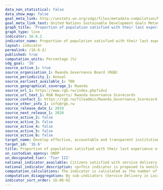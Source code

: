 ```yaml
---
data_non_statistical: false
data_show_map: false
goal_meta_link: http://unstats.un.org/sdgs/files/metadata-compilation/Metadata-Goal-16.pdf
goal_meta_link_text: United Nations Sustainable Development Goals Metadata (pdf 1361kB)
graph_title: 'Proportion of population satisfied with their last experience of public services'
graph_type: line
indicator: 16.6.2
indicator_name: Proportion of population satisfied with their last experience of public service
layout: indicator
permalink: /16-6-2/
published: true
computation_units: Percentage (%)
sdg_goal: '16'
source_active_1: true
source_organisation_1: Rwanda Governance Board (RGB)
source_periodicity_1: Annual
source_earliest_available_1: TBD
source_geographical_coverage_1: Rwanda
source_url_1: https://www.rgb.rw/index.php?id=2
source_url_text_1: RGB Reports/ Rwanda Governance Scorecards
source_contact_1: https://rgb.rw/fileadmin/Rwanda_Governance_Scorecard_all/RGS_6th_Edition.pdf
source_other_info_1: info@rgb.rw
source_release_date_1: 2019
source_next_release_1: 2020
source_active_2: false
source_active_3: false
source_active_4: false
source_active_5: false
source_active_6: false
target_name: Develop effective, accountable and transparent institutions at all levels
target_id: '16.6'
title: Proportion of population satisfied with their last experience of public services
un_custodian_agency: UNDP
un_designated_tier: 'Tier III'
national_indicator_available: Citizens satisfied with service delivery
national_indicator_description: <p>This indicator is proposed to monitor targets; 1.4 (access to basic services), 3.8 (access to quality, essential health-care services), 4.1, 4.2 and 4a (quality education, including facilities), 7.1 (access to affordable, reliable energy services), 10.2 (social inclusion), 11.1 (adequate housing), 16.3 (rule of law), 16.6 (effective, accountable and transparent institutions).</p> In the RGS 2016, Quality of service delivery follows the government of Rwanda clusters, namely local governance and justice sectors, social sector (health and education) as well as economic sector which includes land, agricultural and infrastructural sectors.
computation_calculations: The indicator is calculated as the number of respondents replying that they were satisfied or very satisfied with their last experience of accessing a public service divided by the total number of respondents. The data may be weighted to reflect the general population. Please refer to methodology part for details on how it is computed in the Rwanda Governance Score Cards under the [link](http://rgb.rw/fileadmin/Rwanda_Governance_Scorecard_all/) of Rwanda_Governance_Scorecard_2016.pdf.
computation_disaggregation: By sub-indicators (Service Delivery in Local Administration, Service delivery in Justice Sector, Service Delivery in Social Sector, Service delivery in Economic Sector), By Variables.
indicator_sort_order: 16-06-02
---
```

